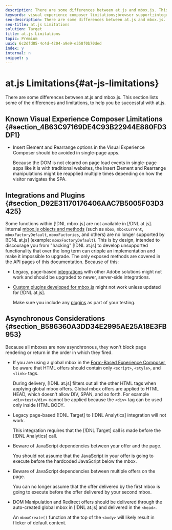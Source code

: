 ```yaml
---
description: There are some differences between at.js and mbox.js. This section lists some of the differences and limitations, to help you be successful with at.js.
keywords: visual experience composer limitations;browser support;integrations;plugins;asynchronous considerations
seo-description: There are some differences between at.js and mbox.js. This section lists some of the differences and limitations, to help you be successful with at.js.
seo-title: at.js Limitations
solution: Target
title: at.js Limitations
topic: Premium
uuid: 6c2dfd85-4c4d-4204-a9e9-e358f0b70ded
index: y
internal: n
snippet: y
---
```


# at.js Limitations{#at-js-limitations}

There are some differences between at.js and mbox.js. This section lists some of the differences and limitations, to help you be successful with at.js.

## Known Visual Experience Composer Limitations {#section_4B63C97169DE4C93B22944E880FD3DF1}

* Insert Element and Rearrange options in the Visual Experience Composer should be avoided in single-page apps.

  Because the DOM is not cleared on page load events in single-page apps like it is with traditional websites, the Insert Element and Rearrange manipulations might be reapplied multiple times depending on how the visitor navigates the SPA.

## Integrations and Plugins {#section_D92E31170176406AAC7B5005F03D3425}

Some functions within [!DNL mbox.js] are not available in [!DNL at.js]. Internal [mbox.js objects and methods](../../../../c-target/c-visitor-profile/r-variables-profiles-parameters-methods.md#section_8C78059D15D9452F95636A5640188537) (such as `mbox`, `mboxCurrent`, `mboxFactoryDefault`, `mboxFactories`, and others) are no longer supported by [!DNL at.js] (example: `mboxFactoryDefault`). This is by design, intended to discourage you from "hacking" [!DNL at.js] to develop unsupported functionality that over the long term can cripple an implementation and make it impossible to upgrade. The only exposed methods are covered in the API pages of this documentation. Because of this:

* Legacy, page-based [integrations](../../../../c-implementing-target/c-implementing-target-for-client-side-web/c-how-atjs-works/c-target-atjs-integrations.md#concept_C100BC4F073C4B57A608B309D0157B39) with other Adobe solutions might not work and should be upgraded to newer, server-side integrations. 
* [Custom plugins developed for mbox.js](../../../../c-implementing-target/c-implementing-target-for-client-side-web/t-mbox-download/c-target-atjs-implementation/c-target-atjs-plugins.md#concept_F5D4C0A4DACF41409CC42FDD93B13FAF) might not work unless updated for [!DNL at.js].

  Make sure you include any [plugins](../../../../c-implementing-target/c-implementing-target-for-client-side-web/t-mbox-download/c-target-atjs-implementation/c-target-atjs-plugins.md#concept_F5D4C0A4DACF41409CC42FDD93B13FAF) as part of your testing.

## Asynchronous Considerations {#section_B586360A3DD34E2995AE25A18E3FB953}

Because all mboxes are now asynchronous, they won't block page rendering or return in the order in which they fired.

* If you are using a global mbox in the [Form-Based Experience Composer](../../../../c-experiences/c-experiences.md#section_3643394BD424463C8768F2907DEBCC22), be aware that HTML offers should contain only `<script>`, `<style>`, and `<link>` tags.

  During delivery, [!DNL at.js] filters out all the other HTML tags when applying global mbox offers. Global mbox offers are applied to HTML HEAD, which doesn't allow DIV, SPAN, and so forth. For example `<div>test</div>` cannot be applied because the `<div>` tag can be used only inside HTML BODY. 

* Legacy page-based [!DNL Target] to [!DNL Analytics] integration will not work.

  This integration requires that the [!DNL Target] call is made before the [!DNL Analytics] call. 

* Beware of JavaScript dependencies between your offer and the page.

  You should not assume that the JavaScript in your offer is going to execute before the hardcoded JavaScript below the mbox. 

* Beware of JavaScript dependencies between multiple offers on the page.

  You can no longer assume that the offer delivered by the first mbox is going to execute before the offer delivered by your second mbox. 

* DOM Manipulation and Redirect offers should be delivered through the auto-created global mbox in [!DNL at.js] and delivered in the `<head>`.

  An `mboxCreate()` function at the top of the `<body>` will likely result in flicker of default content.

